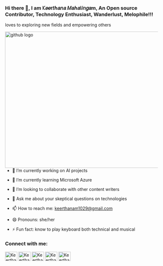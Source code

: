 ### Hi there 👋, I am ꗪ𝑒𝑒𝗋𝑡ℎ𝑎𝘯𝑎 𝑀𝑎ℎ𝑎𐌠𝑖𝘯𝑔𝑎m, An Open source Contributor, Technology Enthusiast, Wanderlust, Melophile!!!
loves to exploring new fields and empowering others

<!--
**Keerthanam1029/keerthanam1029** is a ✨ _special_ ✨ repository because its `README.md` (this file) appears on your GitHub profile.

Here are some ideas to get you started:
-->
<img align="right" src="https://ingenium-ahmedabad-university.github.io/hackathon/images/animated-svg/faq%20animated.svg" alt="github logo" width="550" height="450">


- 🔭 I’m currently working on AI projects

- 🌱 I’m currently learning Microsoft Azure

- 👯 I’m looking to collaborate with other content writers

- 💬 Ask me about your skeptical questions on technologies

- 📫 How to reach me: keerthanam1029@gmail.com

- 😄 Pronouns: she/her

- ⚡ Fun fact: know to play keyboard both technical and  musical

<h3 align="left">Connect with me:</h3>
<p align="left">
<a href="https://twitter.com/Keertha65319032" target="blank"><img align="center" src="https://cdn.jsdelivr.net/npm/simple-icons@3.0.1/icons/twitter.svg" alt="Keerthanam" height="30" width="40" /></a> 
<a href="https://linkedin.com/in/keerthana-m-994371180" target="blank"><img align="center" src="https://cdn.jsdelivr.net/npm/simple-icons@3.0.1/icons/linkedin.svg" alt="Keerthanam" height="30" width="40" /></a>
<a href="https://instagram.com/keerthanam4" target="blank"><img align="center" src="https://cdn.jsdelivr.net/npm/simple-icons@3.0.1/icons/instagram.svg" alt="Keerthanam" height="30" width="40" /></a>
<a href="https://www.youtube.com/channel/UCKZZPrWs00tqy4pTYCaAPkg" target="blank"><img align="center" src="https://cdn.jsdelivr.net/npm/simple-icons@3.0.1/icons/youtube.svg" alt="Keerthanam" height="30" width="40" /></a>
<a href="https://stackoverflow.com/users/15376056/keerthanam" target="blank"><img align="center" src="https://cdn.jsdelivr.net/npm/simple-icons@3.0.1/icons/stackoverflow.svg" alt="Keerthanam" height="30" width="40" /></a>
</p>
